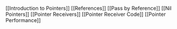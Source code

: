 [[Introduction to Pointers]]
[[References]]
[[Pass by Reference]]
[[Nil Pointers]]
[[Pointer Receivers]]
[[Pointer Receiver Code]]
[[Pointer Performance]]
